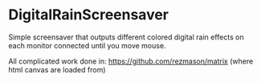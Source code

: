 # DigitalRainScreensaver

Simple screensaver that outputs different colored digital rain effects on each monitor connected until you move mouse.

All complicated work done in: https://github.com/rezmason/matrix (where html canvas are loaded from)
